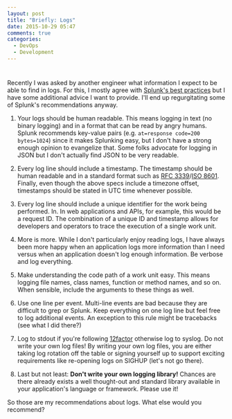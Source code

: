 ```yaml
---
layout: post
title: "Briefly: Logs"
date: 2015-10-29 05:47
comments: true
categories:
  - DevOps
  - Development
---
```

# 

Recently I was asked by another engineer what information I expect to be able
to find in logs. For this, I mostly agree with [Splunk's best practices][1] but
I have some additional advice I want to provide. I'll end up regurgitating some
of Splunk's recommendations anyway.

1. Your logs should be human readable. This means logging in text (no binary
   logging) and in a format that can be read by angry humans. Splunk recommends
   key-value pairs (e.g. `at=response code=200 bytes=1024`) since it makes
   Splunking easy, but I don't have a strong enough opinion to evangelize that.
   Some folks advocate for logging in JSON but I don't actually find JSON to be
   very readable.

1. Every log line should include a timestamp. The timestamp should be human
   readable and in a standard format such as [RFC 3339][2]/[ISO 8601][3].
   Finally, even though the above specs include a timezone offset, timestamps
   should be stated in UTC time whenever possible.

1. Every log line should include a unique identifier for the work being
   performed. In. In web applications and APIs, for example, this would be a
   request ID. The combination of a unique ID and timestamp allows for developers
   and operators to trace the execution of a single work unit.

1. More is more. While I don't particularly enjoy reading logs, I have always
   been more happy when an application logs more information than I need versus
   when an application doesn't log enough information. Be verbose and log
   everything.

1. Make understanding the code path of a work unit easy. This means logging
   file names, class names, function or method names, and so on. When sensible,
   include the arguments to these things as well.

1. Use one line per event. Multi-line events are bad because they are difficult
   to grep or Splunk. Keep everything on one log line but feel free to log
   additional events. An exception to this rule might be tracebacks (see what I
   did there?)

1. Log to stdout if you're following [12factor][4] otherwise log to syslog. Do not
   write your own log files! By writing your own log files, you are either
   taking log rotation off the table or signing yourself up to support exciting
   requirements like re-opening logs on SIGHUP (let's not go there).

1. Last but not least: **Don't write your own logging library!** Chances are
   there already exists a well thought-out and standard library available in
   your application's language or framework. Please use it!

So those are my recommendations about logs. What else would you recommend?

  [1]: http://dev.splunk.com/view/logging-best-practices/SP-CAAADP6
  [2]: https://tools.ietf.org/html/rfc3339
  [3]: https://en.wikipedia.org/wiki/ISO_8601
  [4]: http://12factor.net/
